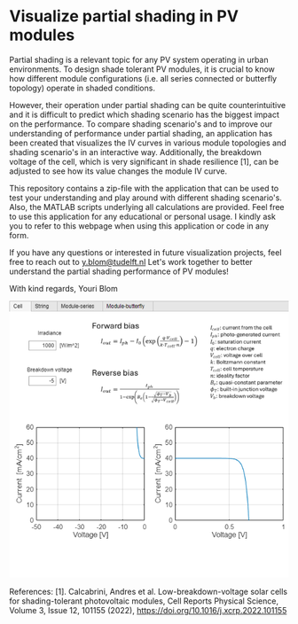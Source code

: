 # Visualize partial shading in PV modules
Partial shading is a relevant topic for any PV system operating in urban environments.
To design shade tolerant PV modules, it is crucial to know how different module configurations (i.e. all series connected or butterfly topology) operate in shaded conditions.

However, their operation under partial shading can be quite counterintuitive and it is difficult to predict which shading scenario has the biggest impact on the performance.
To compare shading scenario's and to improve our understanding of performance under partial shading, an application has been created that visualizes the IV curves in various module topologies and shading scenario's in an interactive way.
Additionally, the breakdown voltage of the cell, which is very significant in shade resilience [1], can be adjusted to see how its value changes the module IV curve.

This repository contains a zip-file with the application that can be used to test your understanding and play around with different shading scenario's.
Also, the MATLAB scripts underlying all calculations are provided.
Feel free to use this application for any educational or personal usage.
I kindly ask you to refer to this webpage when using this application or code in any form.

If you have any questions or interested in future visualization projects, feel free to reach out to y.blom@tudelft.nl
Let's work together to better understand the partial shading performance of PV modules!

With kind regards,
Youri Blom

![plot](Figures/ImageCellLevel.png)

References:
[1]. Calcabrini, Andres et al. Low-breakdown-voltage solar cells for shading-tolerant photovoltaic modules, Cell Reports Physical Science, Volume 3, Issue 12, 101155 (2022), https://doi.org/10.1016/j.xcrp.2022.101155
